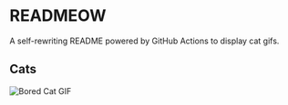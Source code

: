 # READMEOW

A self-rewriting README powered by GitHub Actions to display cat gifs.

## Cats

![Bored Cat GIF](https://media3.giphy.com/media/v1.Y2lkPTlhY2QwMmRhMW55dWU3YmdzYXllcDc4MHF0bWQ1YXp4czFtdmFsNGRrc2dlZHVjMCZlcD12MV9naWZzX3NlYXJjaCZjdD1n/mlvseq9yvZhba/200.gif)
